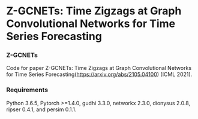 # Z-GCNETs: Time Zigzags at Graph Convolutional Networks for Time Series Forecasting

### Z-GCNETs
Code for paper Z-GCNETs: Time Zigzags at Graph Convolutional Networks for Time Series Forecasting(https://arxiv.org/abs/2105.04100) (ICML 2021).

### Requirements
Python 3.6.5, Pytorch >=1.4.0, gudhi 3.3.0, networkx 2.3.0, dionysus 2.0.8, ripser 0.4.1, and persim 0.1.1.
